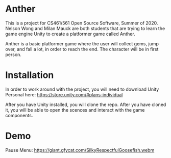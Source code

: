 # Anther

This is a project for CS461/561 Open Source Software, Summer of 2020. 
Nelson Wong and Milan Mauck are both students that are trying to learn the game engine Unity to create a platformer game called Anther.

Anther is a basic platformer game where the user will collect gems, jump over, and fall a lot, in order to reach the end. The character will be in first person. 

# Installation
In order to work around with the project, you will need to download Unity Personal here: https://store.unity.com/#plans-individual

After you have Unity installed, you will clone the repo. After you have cloned it, you will be able to open the scences and interact with the game components. 

# Demo

Pause Menu: https://giant.gfycat.com/SilkyRespectfulGoosefish.webm
